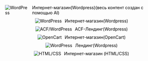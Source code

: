 <div style="margin-bottom: 10px;">
  <a href="http://dessertskudrovo.tw1.su" target="_blank" style="display: flex; align-items: center; text-decoration: none; color: black; justify-content: center;">
    <img src="https://img.shields.io/badge/WordPress-0073AA?style=for-the-badge&logo=WordPress&logoColor=white" alt="WordPress" style="margin-right: 10px;"/>
    Интернет-магазин(Wordpress)(весь контент создан с помощью AI)
  </a>
</div>

<div style="margin-bottom: 10px;">
  <a href="http://almerna.ru/" target="_blank" style="display: flex; align-items: center; text-decoration: none; color: black; justify-content: center;">
    <img src="https://img.shields.io/badge/WordPress-0073AA?style=for-the-badge&logo=WordPress&logoColor=white" alt="WordPress" style="margin-right: 10px;"/>
    Интернет-магазин(Wordpress)
  </a>
</div>

<div style="margin-bottom: 10px;">
  <a href="http://dogger.tw1.su" target="_blank" style="display: flex; align-items: center; text-decoration: none; color: black; justify-content: center;">
    <img src="https://img.shields.io/badge/ACF/WordPress-0073AA?style=for-the-badge&logo=WordPress&logoColor=white" alt="ACF/WordPress" style="margin-right: 10px;"/>
    ACF-Лендинг(Wordpress)
  </a>
</div>

<div style="margin-bottom: 10px;">
  <a href="http://ipstore.tw1.su" target="_blank" style="display: flex; align-items: center; text-decoration: none; color: black; justify-content: center;">
    <img src="https://img.shields.io/badge/OpenCart-FF6600?style=for-the-badge&logo=OpenCart&logoColor=white" alt="OpenCart" style="margin-right: 10px;"/>
    Интернет-магазин(OpenCart)
  </a>
</div>

<div style="margin-bottom: 10px;">
  <a href="http://midic.tw1.su" target="_blank" style="display: flex; align-items: center; text-decoration: none; color: black; justify-content: center;">
    <img src="https://img.shields.io/badge/WordPress-0073AA?style=for-the-badge&logo=WordPress&logoColor=white" alt="WordPress" style="margin-right: 10px;"/>
    Лендинг(Wordpress)
  </a>
</div>

<div style="margin-bottom: 10px;">
  <a href="https://alexhillel1.github.io/jet-skis-online-store/" target="_blank" style="display: flex; align-items: center; text-decoration: none; color: black; justify-content: center;">
    <img src="https://img.shields.io/badge/HTML%2FCSS-239120?style=for-the-badge&logo=html5&logoColor=white" alt="HTML/CSS" style="margin-right: 10px;"/>
    Интернет-магазин (HTML/CSS)
  </a>
</div>
